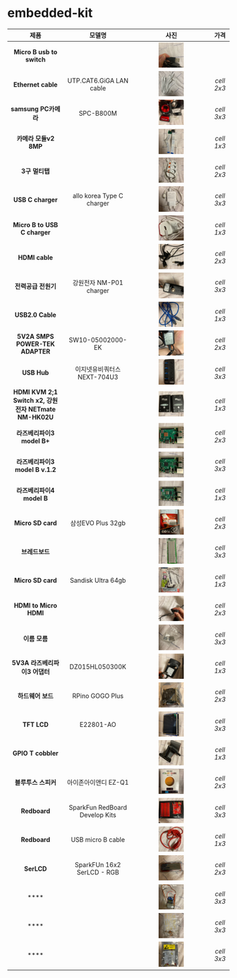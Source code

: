 # embedded-kit

|  <center>제품</center> |  <center>모델명</center> |  <center>사진</center> |  <center>가격</center> |  
|:-----:|:------:|:--------:|:----:|
|**Micro B usb to switch** |  | <img src="/images/1.jpg"  width="35%" height="10%"> | |
|**Ethernet cable** | UTP.CAT6.GiGA LAN cable  | <center><img src="/images/2.jpg"  width="35%" height="10%"> </center> |*cell 2x3* |
|**samsung PC카메라** | SPC-B800M |<center><img src="/images/3.jpg"  width="35%" height="10%"> </center> |*cell 3x3* |
|**카메라 모듈v2 8MP** |  |<center><img src="/images/4.jpg"  width="35%" height="10%"> </center> |*cell 1x3* |
|**3구 멀티탭** |  |<center><img src="/images/5.jpg"  width="35%" height="10%"> </center> |*cell 2x3* |
|**USB C charger** | allo korea Type C charger |<center><img src="/images/6.jpg"  width="35%" height="10%"> </center> |*cell 3x3* |
|**Micro B to USB C charger** |  |<center><img src="/images/7.jpg"  width="35%" height="10%"> </center> |*cell 1x3* |
|**HDMI cable** |  |<center><img src="/images/8.jpg"  width="35%" height="10%"> </center> |*cell 2x3* |
|**전력공급 전원기** | 강원전자 NM-P01 charger |<center><img src="/images/10.jpg"  width="35%" height="10%"> </center> |*cell 3x3* |
|**USB2.0 Cable** |  |<center><img src="/images/11.jpg"  width="35%" height="10%"> </center> |*cell 1x3* |
|**5V2A SMPS POWER-TEK ADAPTER** | SW10-05002000-EK |<center><img src="/images/12.jpg"  width="35%" height="10%"> </center> |*cell 2x3* |
|**USB Hub** | 이지넷유비쿼터스 NEXT-704U3 |<center><img src="/images/13.jpg"  width="35%" height="10%"> </center> |*cell 3x3* |
|**HDMI KVM 2;1 Switch x2, 강원전자 NETmate NM-HK02U** |  |<center><img src="/images/14.jpg"  width="35%" height="10%"> </center> |*cell 1x3* |
|**라즈베리파이3 model B+** |  |<center><img src="/images/15.jpg"  width="35%" height="10%"> </center> |*cell 2x3* |
|**라즈베리파이3 model B v.1.2** |  |<center><img src="/images/16.jpg"  width="35%" height="10%"> </center> |*cell 3x3* |
|**라즈베리파이4 model B** |  |<center><img src="/images/17.jpg"  width="35%" height="10%"> </center> |*cell 1x3* |
|**Micro SD card** | 삼성EVO Plus 32gb |<center><img src="/images/18.jpg"  width="35%" height="10%"> </center> |*cell 2x3* |
|**브레드보드** |  |<center><img src="/images/19.jpg"  width="35%" height="10%"> </center> |*cell 3x3* |
|**Micro SD card** | Sandisk Ultra 64gb |<center><img src="/images/20.jpg"  width="35%" height="10%"> </center> |*cell 1x3* |
|**HDMI to Micro HDMI** |  |<center><img src="/images/21.jpg"  width="35%" height="10%"> </center> |*cell 2x3* |
|**이름 모름** |  |<center><img src="/images/22.jpg"  width="35%" height="10%"> </center> |*cell 3x3* |
|**5V3A 라즈베리파이3 어댑터** | DZ015HL050300K |<center><img src="/images/23.jpg"  width="35%" height="10%"> </center> |*cell 1x3* |
|**하드웨어 보드** | RPino GOGO Plus |<center><img src="/images/24.jpg"  width="35%" height="10%"> </center> |*cell 2x3* |
|**TFT LCD** | E22801-AO |<center><img src="/images/25.jpg"  width="35%" height="10%"> </center> |*cell 3x3* |
|**GPIO T cobbler** |  |<center><img src="/images/26.jpg"  width="35%" height="10%"> </center> |*cell 1x3* |
|**블루투스 스피커** | 아이존아이앤디 EZ-Q1 |<center><img src="/images/27.jpg"  width="35%" height="10%"> </center> |*cell 2x3* |
|**Redboard** | SparkFun RedBoard Develop Kits |<center><img src="/images/28.jpg"  width="35%" height="10%"> </center> |*cell 3x3* |
|**Redboard** | USB micro B cable |<center><img src="/images/29.jpg"  width="35%" height="10%"> </center> |*cell 1x3* |
|**SerLCD** | SparkFUn 16x2 SerLCD - RGB |<center><img src="/images/30.jpg"  width="35%" height="10%"> </center> |*cell 2x3* |
|**** |  |<center><img src="/images/31.jpg"  width="35%" height="10%"> </center> |*cell 3x3* |
|**** |  |<center><img src="/images/32.jpg"  width="35%" height="10%"> </center> |*cell 3x3* |
|**** |  |<center><img src="/images/33.jpg"  width="35%" height="10%"> </center> |*cell 3x3* |


